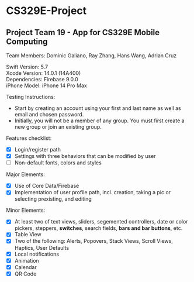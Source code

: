 # CS329E-Project
## Project Team 19 - App for CS329E Mobile Computing

Team Members: Dominic Galiano, Ray Zhang, Hans Wang, Adrian Cruz

Swift Version: 5.7  
Xcode Version: 14.0.1 (14A400)  
Dependencies: Firebase 9.0.0  
iPhone Model: iPhone 14 Pro Max  

Testing Instructions:

- Start by creating an account using your first and last name as well as email and chosen password.
- Initially, you will not be a member of any group. You must first create a new group or join an existing group.

Features checklist:  

- [X] Login/register path
- [X] Settings with three behaviors that can be modified by user
- [ ] Non-default fonts, colors and styles

Major Elements:  

- [X] Use of Core Data/Firebase 
- [X] Implementation of user profile path, incl. creation, taking a pic or selecting prexisting, and editing

Minor Elements:  

- [X] At least two of text views, sliders, segemented controllers, date or color pickers, steppers, **switches**, search fields, **bars and bar buttons**, etc.
- [X] Table View
- [X] Two of the following: Alerts, Popovers, Stack Views, Scroll Views, Haptics, User Defaults
- [X] Local notifications
- [X] Animation
- [X] Calendar
- [X] QR Code
